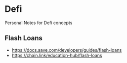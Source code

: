 # Defi
Personal Notes for Defi concepts

## Flash Loans

* https://docs.aave.com/developers/guides/flash-loans
* https://chain.link/education-hub/flash-loans